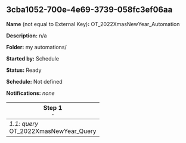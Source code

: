 ## 3cba1052-700e-4e69-3739-058fc3ef06aa

**Name** (not equal to External Key)**:** OT_2022XmasNewYear_Automation

**Description:** n/a

**Folder:** my automations/

**Started by:** Schedule

**Status:** Ready

**Schedule:** Not defined

**Notifications:** _none_


| Step 1<br>_<small>-</small>_ |
| --- |
| _1.1: query_<br>OT_2022XmasNewYear_Query |
